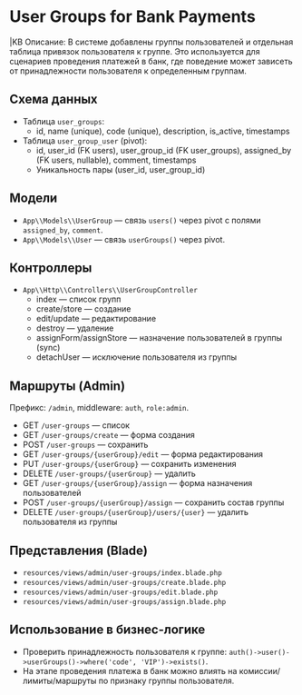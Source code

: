 # User Groups for Bank Payments

|KB Описание: В системе добавлены группы пользователей и отдельная таблица привязок пользователя к группе. Это используется для сценариев проведения платежей в банк, где поведение может зависеть от принадлежности пользователя к определенным группам.

## Схема данных
- Таблица `user_groups`:
  - id, name (unique), code (unique), description, is_active, timestamps
- Таблица `user_group_user` (pivot):
  - id, user_id (FK users), user_group_id (FK user_groups), assigned_by (FK users, nullable), comment, timestamps
  - Уникальность пары (user_id, user_group_id)

## Модели
- `App\\Models\\UserGroup` — связь `users()` через pivot с полями `assigned_by`, `comment`.
- `App\\Models\\User` — связь `userGroups()` через pivot.

## Контроллеры
- `App\\Http\\Controllers\\UserGroupController`
  - index — список групп
  - create/store — создание
  - edit/update — редактирование
  - destroy — удаление
  - assignForm/assignStore — назначение пользователей в группы (sync)
  - detachUser — исключение пользователя из группы

## Маршруты (Admin)
Префикс: `/admin`, middleware: `auth`, `role:admin`.
- GET `/user-groups` — список
- GET `/user-groups/create` — форма создания
- POST `/user-groups` — сохранить
- GET `/user-groups/{userGroup}/edit` — форма редактирования
- PUT `/user-groups/{userGroup}` — сохранить изменения
- DELETE `/user-groups/{userGroup}` — удалить
- GET `/user-groups/{userGroup}/assign` — форма назначения пользователей
- POST `/user-groups/{userGroup}/assign` — сохранить состав группы
- DELETE `/user-groups/{userGroup}/users/{user}` — удалить пользователя из группы

## Представления (Blade)
- `resources/views/admin/user-groups/index.blade.php`
- `resources/views/admin/user-groups/create.blade.php`
- `resources/views/admin/user-groups/edit.blade.php`
- `resources/views/admin/user-groups/assign.blade.php`

## Использование в бизнес-логике
- Проверить принадлежность пользователя к группе: `auth()->user()->userGroups()->where('code', 'VIP')->exists()`.
- На этапе проведения платежа в банк можно влиять на комиссии/лимиты/маршруты по признаку группы пользователя.

